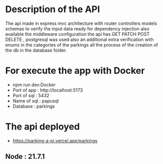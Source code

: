 # Description of the API 
  The api made in express mvc architecture with router controllers models schemas to verify the input data ready for dependency injection also available the middleware configuration the api has GET PATCH POST DELETE , postgresql was used also an additional extra verification with enums in the categories of the parkings all the process of the creation of the db in the database folder.
   
# For execute the app with Docker
 - npm run dev:Docker
 - Port of app : http://localhost:5173
 - Port of sql : 5432
 - Name of sql : papusql
 - Database : parkings
# The api deployed
 - https://parking-a-pi.vercel.app/parkings 
## Node : 21.7.1
